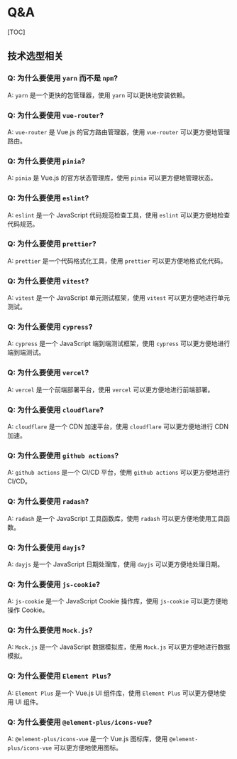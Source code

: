 # Q&A

[TOC]

## 技术选型相关

### Q: 为什么要使用 `yarn` 而不是 `npm`?

A: `yarn` 是一个更快的包管理器，使用 `yarn` 可以更快地安装依赖。

### Q: 为什么要使用 `vue-router`?

A: `vue-router` 是 Vue.js 的官方路由管理器，使用 `vue-router` 可以更方便地管理路由。

### Q: 为什么要使用 `pinia`?

A: `pinia` 是 Vue.js 的官方状态管理库，使用 `pinia` 可以更方便地管理状态。

### Q: 为什么要使用 `eslint`?

A: `eslint` 是一个 JavaScript 代码规范检查工具，使用 `eslint` 可以更方便地检查代码规范。

### Q: 为什么要使用 `prettier`?

A: `prettier` 是一个代码格式化工具，使用 `prettier` 可以更方便地格式化代码。

### Q: 为什么要使用 `vitest`?

A: `vitest` 是一个 JavaScript 单元测试框架，使用 `vitest` 可以更方便地进行单元测试。

### Q: 为什么要使用 `cypress`?

A: `cypress` 是一个 JavaScript 端到端测试框架，使用 `cypress` 可以更方便地进行端到端测试。

### Q: 为什么要使用 `vercel`?

A: `vercel` 是一个前端部署平台，使用 `vercel` 可以更方便地进行前端部署。

### Q: 为什么要使用 `cloudflare`?

A: `cloudflare` 是一个 CDN 加速平台，使用 `cloudflare` 可以更方便地进行 CDN 加速。

### Q: 为什么要使用 `github actions`?

A: `github actions` 是一个 CI/CD 平台，使用 `github actions` 可以更方便地进行 CI/CD。

### Q: 为什么要使用 `radash`?

A: `radash` 是一个 JavaScript 工具函数库，使用 `radash` 可以更方便地使用工具函数。

### Q: 为什么要使用 `dayjs`?

A: `dayjs` 是一个 JavaScript 日期处理库，使用 `dayjs` 可以更方便地处理日期。

### Q: 为什么要使用 `js-cookie`?

A: `js-cookie` 是一个 JavaScript Cookie 操作库，使用 `js-cookie` 可以更方便地操作 Cookie。

### Q: 为什么要使用 `Mock.js`?

A: `Mock.js` 是一个 JavaScript 数据模拟库，使用 `Mock.js` 可以更方便地进行数据模拟。

### Q: 为什么要使用 `Element Plus`?

A: `Element Plus` 是一个 Vue.js UI 组件库，使用 `Element Plus` 可以更方便地使用 UI 组件。

### Q: 为什么要使用 `@element-plus/icons-vue`?

A: `@element-plus/icons-vue` 是一个 Vue.js 图标库，使用 `@element-plus/icons-vue` 可以更方便地使用图标。
